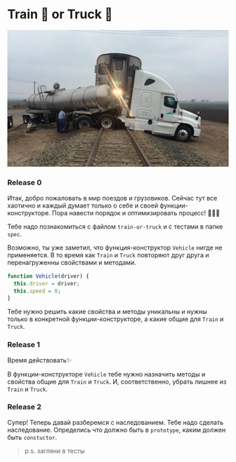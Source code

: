 # Train 🚄 or Truck 🚚

![sceenshot](readme-assets/truck.jpeg)

### Release 0

Итак, добро пожаловать в мир поездов и грузовиков.
Сейчас тут все хаотично и каждый думает только о себе и своей функции-конструкторе. Пора навести порядок и оптимизировать процесс! 💪👮🤘

Тебе надо познакомиться с файлом `train-or-truck` и с тестами в папке `spec`.

Возможно, ты уже заметил, что функция-конструктор `Vehicle` нигде не применяется. В то время как `Train` и `Truck` повторяют друг друга и перенагруженны свойствами и методами.

```js
function Vehicle(driver) {
  this.driver = driver;
  this.speed = 0;
}
```

Тебе нужно решить какие свойства и методы уникальны и нужны только в конкретной функции-конструкторе, а какие общие для `Train` и `Truck`.

### Release 1

Время действовать✨

В функции-конструкторе `Vehicle` тебе нужно назначить методы и свойства общие для `Train` и `Truck`. И, соответственно, убрать лишнее из `Train` и `Truck`.

### Release 2

Супер!
Теперь давай разберемся с наследованием.
Тебе надо сделать наследование. Определись что должно быть в `prototype`, каким должен быть `constuctor`.

> p.s. загляни в тесты

